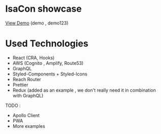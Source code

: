 # IsaCon showcase

[View Demo](https://www.isacon.be/)
(demo , demo123)

# Used Technologies

- React (CRA, Hooks)
- AWS (Cognito , Amplify, Route53)
- GraphQL
- Styled-Components + Styled-Icons
- Reach Router
- Prettier
- Redux (added as an example , we don't really need it in combination with GraphQL)

TODO : 

- Apollo Client
- PWA
- More examples
